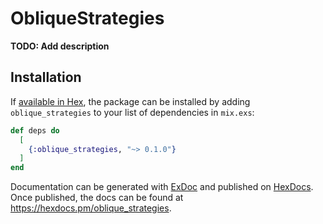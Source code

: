 # ObliqueStrategies

**TODO: Add description**

## Installation

If [available in Hex](https://hex.pm/docs/publish), the package can be installed
by adding `oblique_strategies` to your list of dependencies in `mix.exs`:

```elixir
def deps do
  [
    {:oblique_strategies, "~> 0.1.0"}
  ]
end
```

Documentation can be generated with [ExDoc](https://github.com/elixir-lang/ex_doc)
and published on [HexDocs](https://hexdocs.pm). Once published, the docs can
be found at <https://hexdocs.pm/oblique_strategies>.

